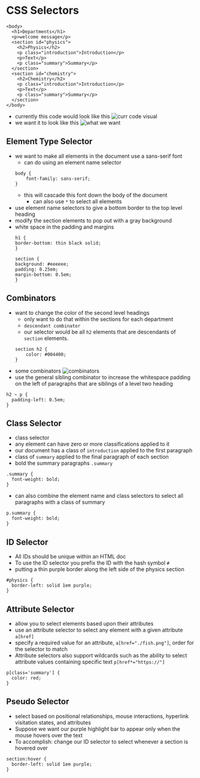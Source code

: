 # CSS Selectors
```
<body>
  <h1>Departments</h1>
  <p>welcome message</p>
  <section id="physics">
    <h2>Physics</h2>
    <p class="introduction">Introduction</p>
    <p>Text</p>
    <p class="summary">Summary</p>
  </section>
  <section id="chemistry">
    <h2>Chemistry</h2>
    <p class="introduction">Introduction</p>
    <p>Text</p>
    <p class="summary">Summary</p>
  </section>
</body>
```
- currently this code would look like this
![curr code visual](https://github.com/webprogramming260/.github/raw/main/profile/css/selectors/cssSelectorBase.jpg)
- we want it to look like this
![what we want](https://github.com/webprogramming260/.github/raw/main/profile/css/selectors/cssSelectorFinal.jpg)

## Element Type Selector
- we want to make all elements in the document use a sans-serif font
    - can do using an element name selector
    ```
    body {
        font-family: sans-serif;
    }
    ```
    - this will cascade this font down the body of the document
        - can also use `*` to select all elements
- use element name selectors to give a bottom border to the top level heading
- modify the section elements to pop out with a gray background
- white space in the padding and margins
    ```
    h1 {
    border-bottom: thin black solid;
    }

    section {
    background: #eeeeee;
    padding: 0.25em;
    margin-bottom: 0.5em;
    }
    ```

## Combinators
- want to change the color of the second level headings
    - only want to do that within the sections for each department
    - `descendant combinator`
    - our selector would be all `h2` elements that are descendants of `section` elements.
    ```
    section h2 {
        color: #004400;
    }
    ```
- some combinators
![combinators](https://github.com/cammaicey/startup/blob/main/images/combinators.png?raw=true)
-  use the general sibling combinator to increase the whitespace padding on the left of paragraphs that are siblings of a level two heading
```
h2 ~ p {
  padding-left: 0.5em;
}
```

## Class Selector
- class selector
- any element can have zero or more classifications applied to it
- our document has a class of `introduction` applied to the first paragraph
- class of `summary` applied to the final paragraph of each section
- bold the summary paragraphs `.summary`
```
.summary {
  font-weight: bold;
}
```
- can also combine the element name and class selectors to select all paragraphs with a class of summary
```
p.summary {
  font-weight: bold;
}
```

## ID Selector
- All IDs should be unique within an HTML doc
- To use the ID selector you prefix the ID with the hash symbol `#`
- putting a thin purple border along the left side of the physics section
```
#physics {
  border-left: solid 1em purple;
}
```

## Attribute Selector
- allow you to select elements based upon their attributes
- use an attribute selector to select any element with a given attribute `a[href]`
- specify a required value for an attribute, `a[href="./fish.png"]`, order for the selector to match
- Attribute selectors also support wildcards such as the ability to select attribute values containing specific text `p[href*="https://"]`
```
p[class='summary'] {
  color: red;
}
```

## Pseudo Selector
- select based on positional relationships, mouse interactions, hyperlink visitation states, and attributes
- Suppose we want our purple highlight bar to appear only when the mouse hovers over the text
- To accomplish: change our ID selector to select whenever a section is hovered over
```
section:hover {
  border-left: solid 1em purple;
}
```